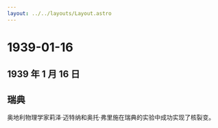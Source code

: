```yaml
---
layout: ../../layouts/Layout.astro
---
```


# 1939-01-16

## 1939 年 1 月 16 日

## 瑞典

奥地利物理学家莉泽·迈特纳和奥托·弗里施在瑞典的实验中成功实现了核裂变。